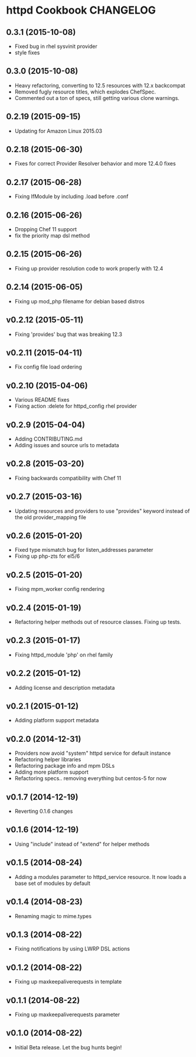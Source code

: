 httpd Cookbook CHANGELOG
========================

0.3.1 (2015-10-08)
------------------
- Fixed bug in rhel sysvinit provider
- style fixes

0.3.0 (2015-10-08)
------------------
- Heavy refactoring, converting to 12.5 resources with 12.x backcompat
- Removed fugly resource titles, which explodes ChefSpec.
- Commented out a ton of specs, still getting various clone warnings.

0.2.19 (2015-09-15)
------------------
- Updating for Amazon Linux 2015.03

0.2.18 (2015-06-30)
------------------
- Fixes for correct Provider Resolver behavior and more 12.4.0 fixes

0.2.17 (2015-06-28)
-------------------
- Fixing IfModule by including .load before .conf

0.2.16 (2015-06-26)
-------------------
- Dropping Chef 11 support
- fix the priority map dsl method

0.2.15 (2015-06-26)
-------------------
- Fixing up provider resolution code to work properly with 12.4

0.2.14 (2015-06-05)
-------------------
- Fixing up mod_php filename for debian based distros

v0.2.12 (2015-05-11)
-------------------
- Fixing 'provides' bug that was breaking 12.3

v0.2.11 (2015-04-11)
-------------------
- Fix config file load ordering

v0.2.10 (2015-04-06)
-------------------
- Various README fixes
- Fixing action :delete for httpd_config rhel provider

v0.2.9 (2015-04-04)
-------------------
- Adding CONTRIBUTING.md
- Adding issues and source urls to metadata

v0.2.8 (2015-03-20)
-------------------
- Fixing backwards compatibility with Chef 11

v0.2.7 (2015-03-16)
-------------------
- Updating resources and providers to use "provides" keyword instead
  of the old provider_mapping file

v0.2.6 (2015-01-20)
-------------------
- Fixed type mismatch bug for listen_addresses parameter
- Fixing up php-zts for el5/6

v0.2.5 (2015-01-20)
-------------------
- Fixing mpm_worker config rendering

v0.2.4 (2015-01-19)
-------------------
- Refactoring helper methods out of resource classes. Fixing up tests.

v0.2.3 (2015-01-17)
-------------------
- Fixing httpd_module 'php' on rhel family

v0.2.2 (2015-01-12)
-------------------
- Adding license and description metadata

v0.2.1 (2015-01-12)
-------------------
- Adding platform support metadata

v0.2.0 (2014-12-31)
-------------------
- Providers now avoid "system" httpd service for default instance
- Refactoring helper libraries
- Refactoring package info and mpm DSLs
- Adding more platform support
- Refactoring specs.. removing everything but centos-5 for now

v0.1.7 (2014-12-19)
-------------------
- Reverting 0.1.6 changes

v0.1.6 (2014-12-19)
-------------------
- Using "include" instead of "extend" for helper methods

v0.1.5 (2014-08-24)
-------------------
- Adding a modules parameter to httpd_service resource. It now loads a base set of modules by default

v0.1.4 (2014-08-23)
-------------------
- Renaming magic to mime.types

v0.1.3 (2014-08-22)
-------------------
- Fixing notifications by using LWRP DSL actions

v0.1.2 (2014-08-22)
-------------------
- Fixing up maxkeepaliverequests in template

v0.1.1 (2014-08-22)
-------------------
- Fixing up maxkeepaliverequests parameter

v0.1.0 (2014-08-22)
-------------------
- Initial Beta release. Let the bug hunts begin!
